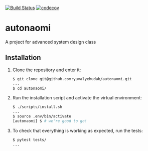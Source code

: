 [![Build Status](https://travis-ci.com/yuvalyehudab/autonaomi.svg?branch=master)](https://travis-ci.com/yuvalyehudab/autonaomi)
[![codecov](https://codecov.io/gh/yuvalyehudab/autonaomi/branch/master/graph/badge.svg)](https://codecov.io/gh/yuvalyehudab/autonaomi)

# autonaomi
A project for advanced system design class

## Installation

1. Clone the repository and enter it:

    ```sh
    $ git clone git@github.com:yuvalyehudab/autonaomi.git
    ...
    $ cd autonaomi/
    ```

2. Run the installation script and activate the virtual environment:

    ```sh
    $ ./scripts/install.sh
    ...
    $ source .env/bin/activate
    [autonaomi] $ # we're good to go!
    ```

3. To check that everything is working as expected, run the tests:


    ```sh
    $ pytest tests/
    ...
    ```

